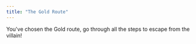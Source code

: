 ```yaml
---
title: "The Gold Route"
---
```


You've chosen the Gold route, go through all the steps to escape from the villain!
